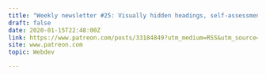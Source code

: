 ```yaml
---
title: "Weekly newsletter #25: Visually hidden headings, self-assessments on web.dev, resolution times of top-level domains, and more"
draft: false
date: 2020-01-15T22:48:00Z
link: https://www.patreon.com/posts/33184849?utm_medium=RSS&utm_source=hune
site: www.patreon.com
topic: Webdev  

---
```

